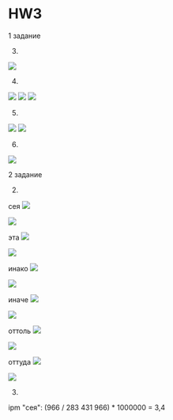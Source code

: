 # HW3

1 задание

3)
![](3.png)

4)
![](4.1.png)
![](4.2.png)
![](4.3.png)

5)
![](5.1.png)
![](5.2.png)

6)
![](6.png)

2 задание

2)
сея
![](сея_1.png)

![](сея_2.png)

эта
![](эта_1.png)

![](эта_2.png)

инако
![](инако_1.png)

![](инако_2.png)

иначе
![](иначе_1.png)

![](иначе_2.png)

оттоль
![](оттоль_1.png)

![](оттоль_2.png)

оттуда
![](оттуда_1.png)

![](оттуда_2.png)

3)
ipm "сея": (966 / 283 431 966) * 1000000 = 3,4
